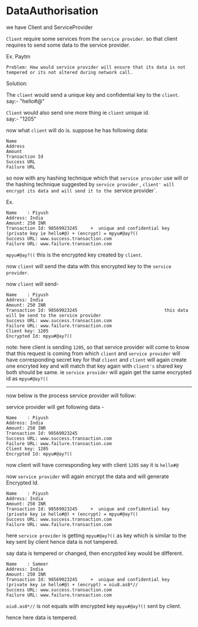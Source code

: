 # DataAuthorisation

we have Client and ServiceProvider

`Client` require some services from the `service provider`. so that client requires to send some data to the service provider.

Ex. Paytm

 
`Problem: How would service provider will ensure that its data is not tempered or its not altered during network call.`

Solution: 

The `client` would send a unique key and confidential key to the `client`.  
say:- "hello#@"



`Client` would also send one more thing ie `client` unique id.  
say:- "1205"


now what `client` will do is.
suppose he has following data:


```
Name					
Address				 
Amount				
Transaction Id		
Success URL			
Failure URL			
```

so now with any hashing technique which that `service provider` use will or the hashing technique suggested by `service provider` , `client' will encrypt its data and will send it to the `service provider`.

Ex.


```
Name	: Piyush				
Address: India				 
Amount: 250 INR				
Transaction Id: 98569923245		+  unique and confidential key (private key ie hello#@) + (encrypt) = mpyu#@ay?((
Success URL: www.success.transaction.com			
Failure URL: www.failure.transaction.com			
```

`mpyu#@ay?((` this is the encrypted key created by `client`.

now `client` will send the data with this encrypted key to the `service provider`.

now `client` will send-

```
Name	: Piyush				
Address: India				 
Amount: 250 INR				
Transaction Id: 98569923245									this data will be send to the service provider
Success URL: www.success.transaction.com			
Failure URL: www.failure.transaction.com	
Client key: 1205	
Encrypted Id: mpyu#@ay?((	
```

note: here client is sending `1205`, so that service provider will come to know that this request is coming from which `client` and `service provider` will have corresponding secret key for that `client` and `client` will again create one encryted key and will match that key again with `client's` shared key both should be same. ie `service provider` will again get the same encrypted id as `mpyu#@ay?((`


----

now below is the process service provider will follow:

service provider will get following data -

```
Name	: Piyush				
Address: India				 
Amount: 250 INR				
Transaction Id: 98569923245									
Success URL: www.success.transaction.com			
Failure URL: www.failure.transaction.com	
Client key: 1205	
Encrypted Id: mpyu#@ay?((	
```

now client will have corresponding key with client `1205` 
say it is `hello#@`

now `service provider` will again encrypt the data and will generate Encrypted Id.

```
Name	: Piyush				
Address: India				 
Amount: 250 INR				
Transaction Id: 98569923245		+  unique and confidential key (private key ie hello#@) + (encrypt) = mpyu#@ay?((
Success URL: www.success.transaction.com			
Failure URL: www.failure.transaction.com			
```
here `service provider` is getting `mpyu#@ay?((` as key which is similar to the key sent by client hence data is not tampered.

say data is tempered or changed, then encrypted key would be different.

```
Name	: Sameer 				
Address: India				 
Amount: 250 INR				
Transaction Id: 98569923245		+  unique and confidential key (private key ie hello#@) + (encrypt) = oiu8.as8*//
Success URL: www.success.transaction.com			
Failure URL: www.failure.transaction.com			
```


`oiu8.as8*//` is not equals with encrypted key `mpyu#@ay?((` sent by client.

hence here data is tempered.
